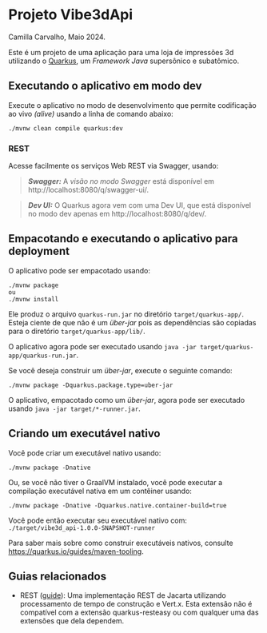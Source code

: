 # Projeto Vibe3dApi
Camilla Carvalho, Maio 2024.

Este é um projeto de uma aplicação para uma loja de impressões 3d utilizando o [Quarkus](https://quarkus.io/), um _Framework Java_ supersônico e subatômico.

## Executando o aplicativo em modo dev

Execute o aplicativo no modo de desenvolvimento que permite codificação ao vivo _(alive)_ usando a linha de comando abaixo:
```script de shell
./mvnw clean compile quarkus:dev
```

### REST

Acesse facilmente os serviços Web REST via Swagger, usando:

> **_Swagger:_** A _visão no modo Swagger_ está disponível em http://localhost:8080/q/swagger-ui/.

> **_Dev UI:_** O Quarkus agora vem com uma Dev UI, que está disponível no modo dev apenas em http://localhost:8080/q/dev/.

## Empacotando e executando o aplicativo para deployment

O aplicativo pode ser empacotado usando:
```script de shell
./mvnw package
ou
./mvnw install
```
Ele produz o arquivo `quarkus-run.jar` no diretório `target/quarkus-app/`.
Esteja ciente de que não é um _über-jar_ pois as dependências são copiadas para o diretório `target/quarkus-app/lib/`.

O aplicativo agora pode ser executado usando `java -jar target/quarkus-app/quarkus-run.jar`.

Se você deseja construir um _über-jar_, execute o seguinte comando:
```script de shell
./mvnw package -Dquarkus.package.type=uber-jar
```

O aplicativo, empacotado como um _über-jar_, agora pode ser executado usando `java -jar target/*-runner.jar`.

## Criando um executável nativo

Você pode criar um executável nativo usando:
```script de shell
./mvnw package -Dnative
```

Ou, se você não tiver o GraalVM instalado, você pode executar a compilação executável nativa em um contêiner usando:
```script de shell
./mvnw package -Dnative -Dquarkus.native.container-build=true
```

Você pode então executar seu executável nativo com: `./target/vibe3d_api-1.0.0-SNAPSHOT-runner`

Para saber mais sobre como construir executáveis nativos, consulte https://quarkus.io/guides/maven-tooling.

## Guias relacionados

- REST ([guide](https://quarkus.io/guides/rest)): Uma implementação REST de Jacarta utilizando processamento de tempo de construção e Vert.x. Esta extensão não é compatível com a extensão quarkus-resteasy ou com qualquer uma das extensões que dela dependem.
